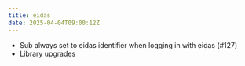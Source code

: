 ```yaml
---
title: eidas
date: 2025-04-04T09:00:12Z
---
```

- Sub always set to eidas identifier when logging in with eidas (#127)
- Library upgrades

